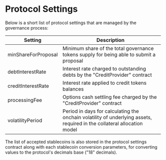 # Protocol Settings

Below is a short list of protocol settings that are managed by the governance process:

| Setting             | Description                                                                                                             |
| ------------------- | ----------------------------------------------------------------------------------------------------------------------- |
| minShareForProposal | Minimum share of the total governance tokens supply for being able to submit a proposal                                 |
| debtInterestRate    | Interest rate charged to outstanding debts by the "CreditProvider" contract                                             |
| creditInterestRate  | Interest rate applied to credit tokens balances                                                                         |
| processingFee       | Options cash settling fee charged by the "CreditProvider" contract                                                      |
| volatilityPeriod    | Period in days for calculating the onchain volatility of underlying assets, required in the collateral allocation model |

The list of accepted stablecoins is also stored in the protocol settings contract along with each stablecoin conversion parameters, for converting values to the protocol's decimals base ("18" decimals).

